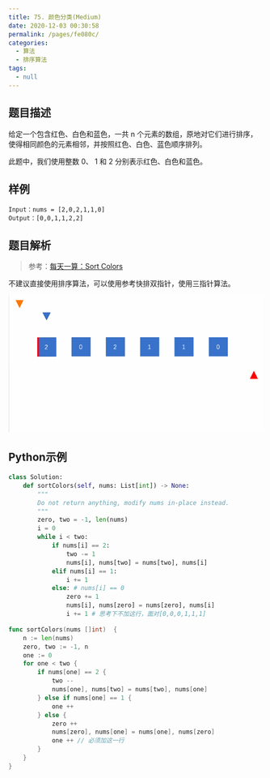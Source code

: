```yaml
---
title: 75. 颜色分类(Medium)
date: 2020-12-03 00:30:58
permalink: /pages/fe080c/
categories: 
  - 算法
  - 排序算法
tags: 
  - null
---
```


## 题目描述

给定一个包含红色、白色和蓝色，一共 n 个元素的数组，原地对它们进行排序，使得相同颜色的元素相邻，并按照红色、白色、蓝色顺序排列。

此题中，我们使用整数 0、 1 和 2 分别表示红色、白色和蓝色。

## 样例

```
Input：nums = [2,0,2,1,1,0]
Output：[0,0,1,1,2,2]
```

## 题目解析

> 参考：[每天一算：Sort Colors](https://mp.weixin.qq.com/s/4pz_1AyCjOZu3Ki0kE61FQ)

不建议直接使用排序算法，可以使用参考快排双指针，使用三指针算法。

![img](./assets/img/640.gif)

## Python示例

```python
class Solution:
    def sortColors(self, nums: List[int]) -> None:
        """
        Do not return anything, modify nums in-place instead.
        """
        zero, two = -1, len(nums)
        i = 0 
        while i < two:
            if nums[i] == 2:
                two -= 1
                nums[i], nums[two] = nums[two], nums[i]
            elif nums[i] == 1:
                i += 1
            else: # nums[i] == 0 
                zero += 1
                nums[i], nums[zero] = nums[zero], nums[i]
                i += 1 # 思考下不加这行，面对[0,0,0,1,1,1]
```

```go
func sortColors(nums []int)  {
    n := len(nums)
    zero, two := -1, n 
    one := 0
    for one < two {
        if nums[one] == 2 {
            two --
            nums[one], nums[two] = nums[two], nums[one]
        } else if nums[one] == 1 {
            one ++
        } else {
            zero ++
            nums[zero], nums[one] = nums[one], nums[zero]
            one ++ // 必须加这一行
        }
    }
}
```

